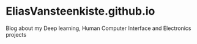 # EliasVansteenkiste.github.io
Blog about my Deep learning, Human Computer Interface and Electronics projects

